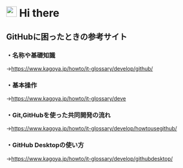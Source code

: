 # <img src="https://media.giphy.com/media/hvRJCLFzcasrR4ia7z/giphy.gif" width="28"> Hi there

## GitHubに困ったときの参考サイト

### ・名称や基礎知識
  →https://www.kagoya.jp/howto/it-glossary/develop/github/

### ・基本操作
  →https://www.kagoya.jp/howto/it-glossary/deve

### ・Git,GitHubを使った共同開発の流れ
  →https://www.kagoya.jp/howto/it-glossary/develop/howtousegithub/

### ・GitHub Desktopの使い方
  →https://www.kagoya.jp/howto/it-glossary/develop/githubdesktop/
